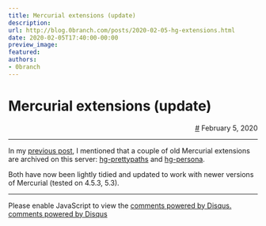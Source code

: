 ```yaml
---
title: Mercurial extensions (update)
description:
url: http://blog.0branch.com/posts/2020-02-05-hg-extensions.html
date: 2020-02-05T17:40:00-00:00
preview_image:
featured:
authors:
- 0branch
---
```


<div>
  <div class="span-22">
    <div class="span-12"><h1>Mercurial extensions (update)</h1></div>
    <div style="text-align: right" class="span-10 last">
      <a href="https://blog.0branch.com/index.html">#</a> February  5, 2020
    </div>
  </div>
  <hr/>
  <div>
    <p>In my <a href="https://blog.0branch.com/posts/2020-02-03-bitbucket-migration.html">previous post</a>, I mentioned that a couple of old Mercurial extensions are archived on this server: <a href="http://hg.0branch.com/hg-prettypaths">hg-prettypaths</a> and <a href="http://hg.0branch.com/hg-persona/">hg-persona</a>.</p>
<p>Both have now been lightly tidied and updated to work with newer versions of Mercurial (tested on 4.5.3, 5.3).</p>
  </div>
</div>

<hr/>

<div></div>

<noscript>Please enable JavaScript to view the <a href="http://disqus.com/?ref_noscript">comments powered by Disqus.</a></noscript>
<a href="http://disqus.com" class="dsq-brlink">comments powered by <span class="logo-disqus">Disqus</span></a>

